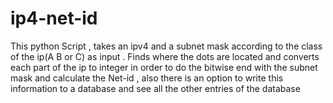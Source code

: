 # ip4-net-id
This python Script , takes an ipv4 and a subnet mask according to the class of the ip(A B or C) as input .
Finds where the dots are located and converts each part of the ip to integer in order to do the bitwise end with
the subnet mask and calculate the Net-id , also there is an option to write this information to a database and see all 
the other entries of the database

